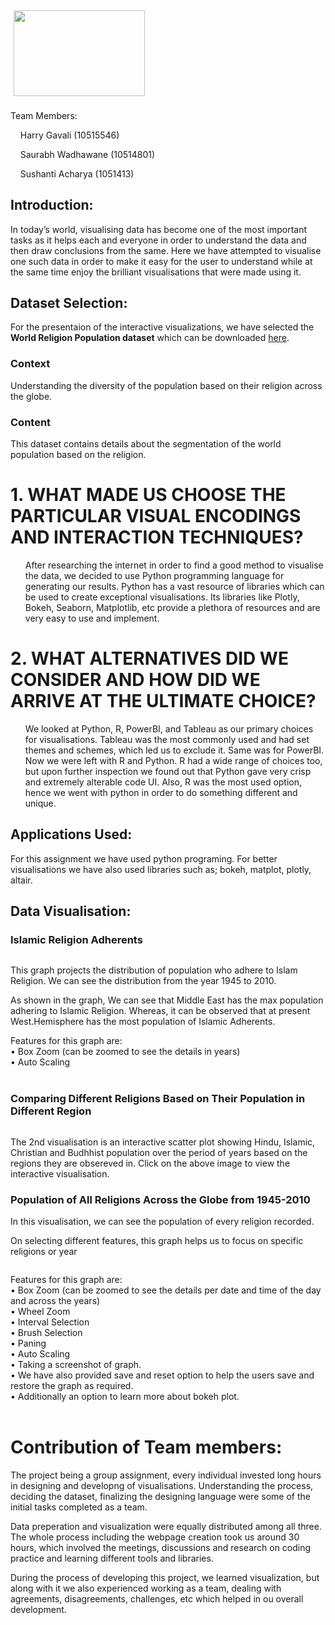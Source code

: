 <html>
<head>
	
</head>
<body>
<h2>&nbsp;<a href="https://www.dbs.ie/"><img alt="" src="https://debi0509.github.io/logo.jpg" style="width: 210px; height: 137px;" /></a></h2>



<p>Team Members:</p>

<p>&nbsp;&nbsp;&nbsp; Harry Gavali (10515546)</p>

<p>&nbsp;&nbsp;&nbsp; Saurabh Wadhawane (10514801)</p>

<p>&nbsp;&nbsp;&nbsp; Sushanti Acharya (1051413)</p>

<h2>Introduction:</h2>

<p>In today’s world, visualising data has become one of the most important tasks as it helps each and everyone in order to understand the data and then draw conclusions from the same. Here we have attempted to visualise one such data in order to make it easy for the user to understand while at the same time enjoy the brilliant visualisations that were made using it.</p>

<h2>Dataset Selection:</h2>

<p>For the presentaion of the interactive visualizations, we have selected the <b>World Religion Population&nbsp;dataset</b> which can be downloaded <a href="http://www.correlatesofwar.org/data-sets/world-religion-data">here</a>.&nbsp;</p>

<h3>Context</h3>

<p>Understanding the diversity of the population based on their religion across the globe.</p>

<h3>Content</h3>

<p>This dataset contains details about the segmentation of the world population based on the religion.</p>

<h1>1.	WHAT MADE US CHOOSE THE PARTICULAR VISUAL ENCODINGS AND INTERACTION TECHNIQUES?</h1>

<ul>
	
After researching the internet in order to find a good method to visualise the data, we decided to use Python programming language for generating our results. Python has a vast resource of libraries which can be used to create exceptional visualisations. Its libraries like Plotly, Bokeh, Seaborn, Matplotlib, etc provide a plethora of resources and are very easy to use and implement.

</ul>

<h1>2.	WHAT ALTERNATIVES DID WE CONSIDER AND HOW DID WE ARRIVE AT THE ULTIMATE CHOICE?</h1>

<ul> 

We looked at Python, R, PowerBI, and Tableau as our primary choices for visualisations. Tableau was the most commonly used and had set themes and schemes, which led us to exclude it. Same was for PowerBI. Now we were left with R and Python. R had a wide range of choices too, but upon further inspection we found out that Python gave very crisp and extremely alterable code UI. Also, R was the most used option, hence we went with python in order to do something different and unique.

</ul>


<h2>Applications Used:</h2>

<p>For this assignment we have used python programing. For better visualisations we have also used libraries such as; bokeh, matplot, plotly, altair. </p>

<h2>Data Visualisation:</h2>

<h3>Islamic Religion Adherents</h3>

<p><a href="https://github.com/Sushanti-Acharya/World-Religion/blob/master/Islam%20Religion%20Region%20Wise.html"><img alt="" src="Islam religion.jpg" /></a></p>

<p>This graph projects the distribution of population who adhere to Islam Religion. We can see the distribution from the year 1945 to 2010.</p>

<p>As shown in the graph, We can see that Middle East has the max population adhering to Islamic Religion. Whereas, it can be observed that at present West.Hemisphere has the most population of Islamic Adherents.</p>

<div>Features for this graph are:</div>

<div>&bull;<span style="white-space:pre"> Box </span>Zoom&nbsp;(can be zoomed to see the details in years)</div>

<div>&bull;<span style="white-space:pre"> </span>Auto Scaling</div>

<div>&nbsp;</div>

<h3>Comparing Different Religions Based on Their Population in Different Region </h3>

<p><a href="https://github.com/Sushanti-Acharya/World-Religion/blob/master/Top%20four%20Religion%20Comparison.html"><img alt="" src="Regional Religion Distribution.jpg"/></a></p>

<p>The 2nd visualisation is an interactive&nbsp;scatter plot showing Hindu, Islamic, Christian and Budhhist population over the period of years based on the regions they are obsereved in. Click on the above image to view the interactive visualisation.</p>

<h3>Population of All Religions Across the Globe from 1945-2010</h3>

<p>In this visualisation, we can see the population of every religion recorded.</p>
<p>On selecting different features, this graph helps us to focus on specific religions or year</p>

<p><a href="https://github.com/Sushanti-Acharya/World-Religion/blob/master/wrp-area-chart.html"><img alt="" src="All Religions.jpg"/></a></p>

<div>Features for this graph are:</div>

<div>&bull;<span style="white-space:pre"> Box </span>Zoom&nbsp;(can be zoomed to see the details per date and time of the day and&nbsp;across the years)</div>

<div>&bull;<span style="white-space: pre;"> Wheel </span>Zoom</div>

<div>&bull;<span style="white-space:pre"> </span>Interval Selection</div>

<div>&bull;<span style="white-space:pre"> </span>Brush&nbsp;Selection</div>

<div>&bull;<span style="white-space: pre;"> </span>Paning</div>

<div>&bull;<span style="white-space:pre"> </span>Auto Scaling</div>

<div>&bull;<span style="white-space:pre"> </span>Taking a screenshot of graph.&nbsp;</div>

<div>&bull;<span style="white-space:pre"> </span>We have also provided save and reset option to help the users save and restore the graph as required.</div>

<div>&bull;<span style="white-space: pre;"> </span>Additionally an option to learn more about bokeh plot.</div>

<div>&nbsp;</div>

<h1>Contribution of Team members:</h1>

<p>The project being a group assignment, every individual invested long hours in designing and developng of visualisations. Understanding the process, deciding the dataset, finalizing the designing language were some of the initial tasks completed as a team.</p>

<p>Data preperation and visualization were equally distributed among all three. The whole process including the webpage creation took us around 30 hours, which involved the meetings, discussions and research on coding practice and learning different tools and libraries.</p>

<p>During the process of developing this project, we learned visualization, but along with it we also experienced working as a team, dealing with agreements, disagreements, challenges, etc which helped in ou overall development.</p>

<p>&nbsp;</p>
</body>
</html>
